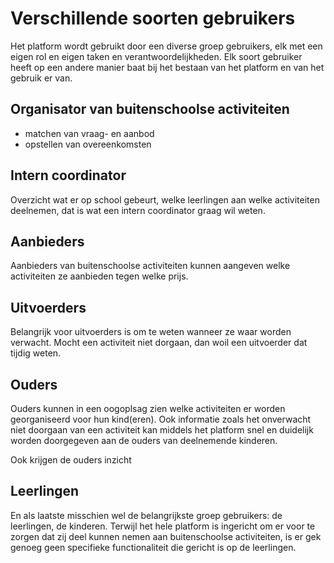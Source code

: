 



# Verschillende soorten gebruikers
Het platform wordt gebruikt door een diverse groep gebruikers, elk met een eigen rol en eigen taken en verantwoordelijkheden. Elk soort gebruiker heeft op een andere manier baat bij het bestaan van het platform en van het gebruik er van.

## Organisator van buitenschoolse activiteiten
- matchen van vraag- en aanbod
- opstellen van overeenkomsten

## Intern coordinator
Overzicht wat er op school gebeurt, welke leerlingen aan welke activiteiten deelnemen, dat is wat een intern coordinator graag wil weten.

## Aanbieders
Aanbieders van buitenschoolse activiteiten kunnen aangeven welke activiteiten ze aanbieden tegen welke prijs. 

## Uitvoerders
Belangrijk voor uitvoerders is om te weten wanneer ze waar worden verwacht. Mocht een activiteit niet dorgaan, dan woil een uitvoerder dat tijdig weten.


## Ouders
Ouders kunnen in een oogoplsag zien welke activiteiten er worden georganiseerd voor hun kind(eren). Ook informatie zoals het onverwacht niet doorgaan van een activiteit kan middels het platform snel en duidelijk worden doorgegeven aan de ouders van deelnemende kinderen.

Ook krijgen de ouders inzicht 

## Leerlingen
En als laatste misschien wel de belangrijkste groep gebruikers: de leerlingen, de kinderen. 
Terwijl het hele platform is ingericht om er voor te zorgen dat zij deel kunnen nemen aan buitenschoolse activiteiten, is er gek genoeg geen specifieke functionaliteit die gericht is op de leerlingen. 
